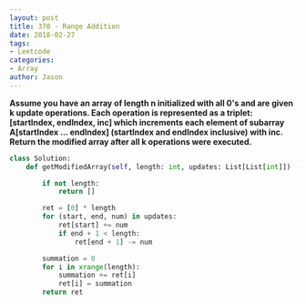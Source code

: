 ```yaml
---
layout: post
title: 370 - Range Addition
date: 2018-02-27
tags:
- Leetcode
categories:
- Array
author: Jason
---
```

**Assume you have an array of length n initialized with all 0's and are given k update operations. Each operation is represented as a triplet: [startIndex, endIndex, inc] which increments each element of subarray A[startIndex ... endIndex] (startIndex and endIndex inclusive) with inc. Return the modified array after all k operations were executed.**


```python
class Solution:
    def getModifiedArray(self, length: int, updates: List[List[int]]) -> List[int]:

        if not length:
            return []

        ret = [0] * length
        for (start, end, num) in updates:
            ret[start] += num
            if end + 1 < length:
                ret[end + 1] -= num

        summation = 0
        for i in xrange(length):
            summation += ret[i]
            ret[i] = summation
        return ret
```
